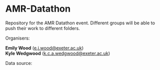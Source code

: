 # AMR-Datathon
Repository for the AMR Datathon event. Different groups will be able to push their work to different folders.

Organisers:

**Emily Wood** (e.j.wood@exeter.ac.uk) \
**Kyle Wedgwood** (k.c.a.wedgwood@exeter.ac.uk)

Data source: <put web applet here>
 
